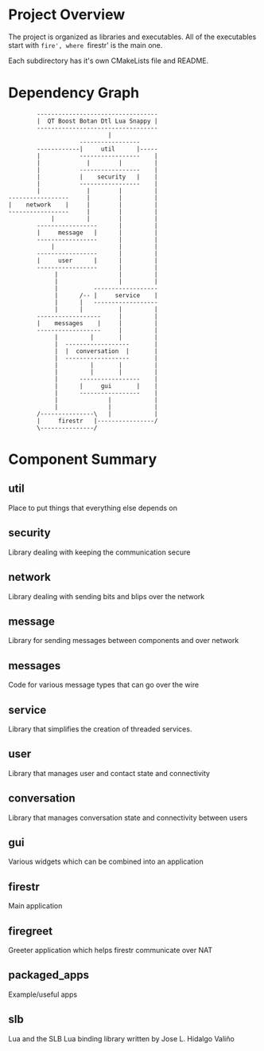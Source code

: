 
Project Overview 
===================================================================

The project is organized as libraries and executables. All of the 
executables start with `fire', where `firestr' is the main one.

Each subdirectory has it's own CMakeLists file and README.

Dependency Graph 
===================================================================
        
            ----------------------------------
            |  QT Boost Botan Dtl Lua Snappy |
            ----------------------------------    
                                |
                        -----------------
            ------------|     util      |-----
            |           -----------------    |
            |             |        |         |
            |           -----------------    |
            |           |    security   |    |
            |           -----------------    |
            |             |        |         |
    -----------------     |        |         |
    |    network    |     |        |         |
    -----------------     |        |         |
                |         |        |         |
            -----------------      |         |
            |     message   |      |         |
            -----------------      |         |
                |                  |         |
            -----------------      |         |
            |     user      |      |         |
            -----------------      |         |
                 |                 |         |
                 |                 |         |
                 |          ------------------
                 |      /-- |     service    |
                 |      |   ------------------
                 |      |          |         |
            ------------------     |         |
            |    messages    |     |         |
            ------------------     |         |
                 |         |       |         |
                 |  ------------------       |  
                 |  |  conversation  |       | 
                 |  ------------------       |
                 |         |       |         |
                 |         |       |         |
                 |      -----------------    |
                 |      |     gui       |    |
                 |      -----------------    |
                 |              |            |
                 |              |            |
            /---------------\   |            |
            |     firestr   |----------------/ 
            \---------------/   


Component Summary 
===================================================================

util          
-------------------------------------------------------------------

Place to put things that everything else depends on

security      
-------------------------------------------------------------------

Library dealing with keeping the communication secure

network       
-------------------------------------------------------------------

Library dealing with sending bits and blips over the network

message       
-------------------------------------------------------------------

Library for sending messages between components and over network

messages      
-------------------------------------------------------------------

Code for various message types that can go over the wire

service       
-------------------------------------------------------------------

Library that simplifies the creation of threaded services.

user          
-------------------------------------------------------------------

Library that manages user and contact state and connectivity

conversation  
-------------------------------------------------------------------

Library that manages conversation state and connectivity between users

gui           
-------------------------------------------------------------------

Various widgets which can be combined into an application

firestr       
-------------------------------------------------------------------

Main application

firegreet     
-------------------------------------------------------------------

Greeter application which helps firestr communicate over NAT

packaged_apps 
-------------------------------------------------------------------

Example/useful apps

slb           
-------------------------------------------------------------------

Lua and the SLB Lua binding library written by Jose L. Hidalgo Valiño


